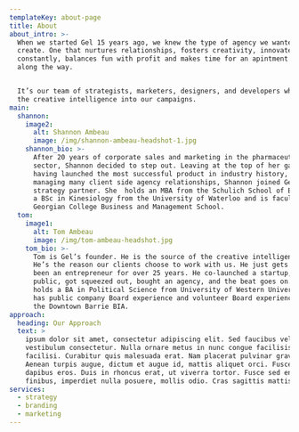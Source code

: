 ```yaml
---
templateKey: about-page
title: About
about_intro: >-
  When we started Gel 15 years ago, we knew the type of agency we wanted to
  create. One that nurtures relationships, fosters creativity, innovates
  constantly, balances fun with profit and makes time for an apintment or two
  along the way.


  It’s our team of strategists, marketers, designers, and developers who breathe
  the creative intelligence into our campaigns. 
main:
  shannon:
    image2:
      alt: Shannon Ambeau
      image: /img/shannon-ambeau-headshot-1.jpg
    shannon_bio: >-
      After 20 years of corporate sales and marketing in the pharmaceutical
      sector, Shannon decided to step out. Leaving at the top of her game,
      having launched the most successful product in industry history, and after
      managing many client side agency relationships, Shannon joined Gel as the
      strategy partner. She  holds an MBA from the Schulich School of Business,
      a BSc in Kinesiology from the University of Waterloo and is faculty in the
      Georgian College Business and Management School.
  tom:
    image1:
      alt: Tom Ambeau
      image: /img/tom-ambeau-headshot.jpg
    tom_bio: >-
      Tom is Gel’s founder. He is the source of the creative intelligence here.
      He’s the reason our clients choose to work with us. He just gets it. He’s
      been an entrepreneur for over 25 years. He co-launched a startup, took it
      public, got squeezed out, bought an agency, and the beat goes on. Tom
      holds a BA in Political Science from University of Western University, and
      has public company Board experience and volunteer Board experience with
      the Downtown Barrie BIA.
approach:
  heading: Our Approach
  text: >
    ipsum dolor sit amet, consectetur adipiscing elit. Sed faucibus velit sed
    vestibulum consectetur. Nulla ornare metus in nunc congue facilisis. Nulla
    facilisi. Curabitur quis malesuada erat. Nam placerat pulvinar gravida.
    Aenean turpis augue, dictum et augue id, mattis aliquet orci. Fusce sed
    dapibus eros. Duis in rhoncus erat, ut viverra tortor. Fusce sed enim
    finibus, imperdiet nulla posuere, mollis odio. Cras sagittis mattis luctus.
services:
  - strategy
  - branding
  - marketing
---
```


